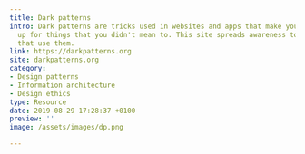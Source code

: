 ```yaml
---
title: Dark patterns
intro: Dark patterns are tricks used in websites and apps that make you buy or sign
  up for things that you didn't mean to. This site spreads awareness to shame companies
  that use them.
link: https://darkpatterns.org
site: darkpatterns.org
category:
- Design patterns
- Information architecture
- Design ethics
type: Resource
date: 2019-08-29 17:28:37 +0100 
preview: ''
image: /assets/images/dp.png

---
```

